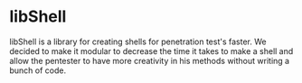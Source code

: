 # libShell

libShell is a library for creating shells for penetration test's faster. We decided to make it modular to decrease the time it takes to make a shell and allow the pentester to have more creativity in his methods without writing a bunch of code.
